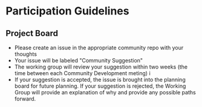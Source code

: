 # Participation Guidelines

## Project Board
- Please create an issue in the appropriate community repo with your thoughts
- Your issue will be labeled "Community Suggestion"
- The working group will review your suggestion within two weeks (the time between each Community Development meting) i
- If your suggestion is accepted, the issue is brought into the planning board for future planning. If your suggestion is rejected, the Working Group will provide an explanation of why and provide any possible paths forward.


